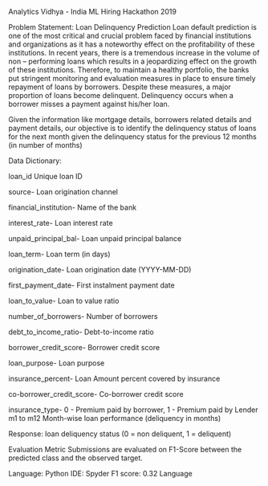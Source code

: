 Analytics Vidhya - India ML Hiring Hackathon 2019

Problem Statement:
Loan Delinquency Prediction
Loan default prediction is one of the most critical and crucial problem faced by financial institutions and organizations as it has a noteworthy effect on the profitability of these institutions. In recent years, there is a tremendous increase in the volume of non – performing loans which results in a jeopardizing effect on the growth of these institutions. Therefore, to maintain a healthy portfolio, the banks put stringent monitoring and evaluation measures in place to ensure timely repayment of loans by borrowers. Despite these measures, a major proportion of loans become delinquent. Delinquency occurs when a borrower misses a payment against his/her loan.

Given the information like mortgage details, borrowers related details and payment details, our objective is to identify the delinquency status of loans for the next month given the delinquency status for the previous 12 months (in number of months)




Data Dictionary:

loan_id	Unique loan ID	

source- Loan origination channel	

financial_institution-	Name of the bank	

interest_rate-	Loan interest rate	

unpaid_principal_bal-	Loan unpaid principal balance	

loan_term-	Loan term (in days)

origination_date-	Loan origination date (YYYY-MM-DD)	

first_payment_date-	First instalment payment date	

loan_to_value-	Loan to value ratio	

number_of_borrowers-	Number of borrowers	

debt_to_income_ratio-	Debt-to-income ratio	

borrower_credit_score-	Borrower credit score	

loan_purpose-	Loan purpose	

insurance_percent-	Loan Amount percent covered by insurance	

co-borrower_credit_score-	Co-borrower credit score	

insurance_type-	0 - Premium paid by borrower, 1 - Premium paid by Lender	
m1 to m12	Month-wise loan performance (deliquency in months)	

Response:
loan deliquency status (0 = non deliquent, 1 = deliquent)





Evaluation Metric
Submissions are evaluated on F1-Score between the predicted class and the observed target.

Language: Python
IDE: Spyder
F1 score: 0.32
Language
